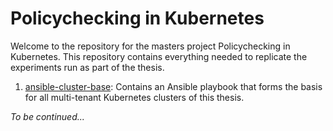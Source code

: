 # Policychecking in Kubernetes

Welcome to the repository for the masters project Policychecking in Kubernetes. This repository contains everything needed to replicate the experiments run as part of the thesis.

1. [ansible-cluster-base](https://github.com/henricson/masters-cluster/blob/main/ansible-cluster-base): Contains an Ansible playbook that forms the basis for all multi-tenant Kubernetes clusters of this thesis.

_To be continued..._
